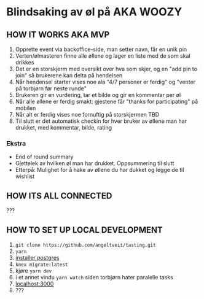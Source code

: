 # Blindsaking av øl på AKA WOOZY

## HOW IT WORKS AKA MVP

1. Opprette event via backoffice-side, man setter navn, får en unik pin
2. Verten/ølmasteren finne alle øllene og lager en liste med de som skal drikkes
3. Det er en storskjerm med oversikt over hva som skjer, og en "add pin to join" så brukerene kan delta på hendelsen
4. Når hendensel starter vises noe ala "4/7 personer er ferdig" og "venter på torbjørn før neste runde"
5. Brukeren gir en vurdering, tar et bilde og gir en kommentar per øl
6. Når alle øllene er ferdig smakt: gjestene får "thanks for participating" på mobilen
7. Når alt er ferdig vises noe fornuftig på storskjermen TBD
8. Til slutt er det automatisk checkin for hver bruker av øllene man har drukket, med kommentar, bilde, rating

### Ekstra

* End of round summary
* Gjettelek av hvilken øl man har drukket. Oppsummering til slutt 
* Etterpå: Mulighet for å hake av øllene du har dukket og legge de til wishlist

## HOW ITS ALL CONNECTED

???

## HOW TO SET UP LOCAL DEVELOPMENT

1. `git clone https://github.com/angeltveit/tasting.git`
2. `yarn`
3. [installer postgres](https://www.postgresql.org/download)
2. `knex migrate:latest`
4. kjøre `yarn dev`
5. i et annet vindu `yarn watch` siden torbjørn hater paralelle tasks
6. [localhost:3000](http://localhost:3000)
7. ???
